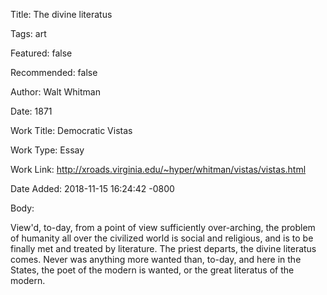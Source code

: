 Title:  The divine literatus

Tags:   art

Featured: false

Recommended: false

Author: Walt Whitman

Date:   1871

Work Title: Democratic Vistas

Work Type: Essay

Work Link: http://xroads.virginia.edu/~hyper/whitman/vistas/vistas.html

Date Added: 2018-11-15 16:24:42 -0800

Body: 

View'd, to-day, from a point of view sufficiently over-arching, the problem of humanity all over the civilized world is social and religious, and is to be finally met and treated by literature. The priest departs, the divine literatus comes. Never was anything more wanted than, to-day, and here in the States, the poet of the modern is wanted, or the great literatus of the modern.

